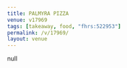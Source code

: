 ```yaml
---
title: PALMYRA PIZZA
venue: v17969
tags: [takeaway, food, "fhrs:522953"]
permalink: /v/17969/
layout: venue
---
```

null